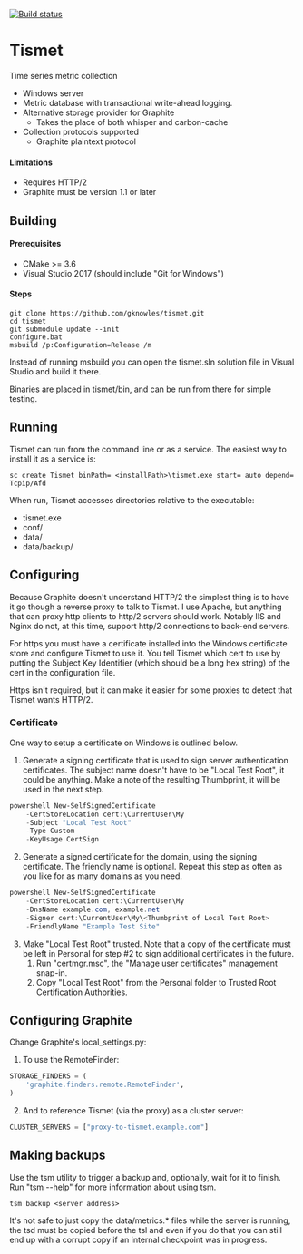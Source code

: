 <!--
Copyright Glen Knowles 2016 - 2018.
Distributed under the Boost Software License, Version 1.0.
-->

[![Build status](https://ci.appveyor.com/api/projects/status/nlcftmonh607sv3a?svg=true)
    ](https://ci.appveyor.com/project/gknowles/tismet "msvc 2017")

# Tismet

Time series metric collection

- Windows server
- Metric database with transactional write-ahead logging.
- Alternative storage provider for Graphite
  - Takes the place of both whisper and carbon-cache
- Collection protocols supported
  - Graphite plaintext protocol

#### Limitations
- Requires HTTP/2
- Graphite must be version 1.1 or later


## Building
#### Prerequisites
  - CMake >= 3.6
  - Visual Studio 2017 (should include "Git for Windows")

#### Steps
~~~ batch
git clone https://github.com/gknowles/tismet.git
cd tismet
git submodule update --init
configure.bat
msbuild /p:Configuration=Release /m
~~~

Instead of running msbuild you can open the tismet.sln solution file in
Visual Studio and build it there.

Binaries are placed in tismet/bin, and can be run from there for simple
testing.


## Running
Tismet can run from the command line or as a service. The easiest way to
install it as a service is:
~~~ batch
sc create Tismet binPath= <installPath>\tismet.exe start= auto depend= Tcpip/Afd
~~~

When run, Tismet accesses directories relative to the executable:
  - tismet.exe
  - conf/
  - data/
  - data/backup/


## Configuring
Because Graphite doesn't understand HTTP/2 the simplest thing is to have it go
though a reverse proxy to talk to Tismet. I use Apache, but anything that can
proxy http clients to http/2 servers should work. Notably IIS and Nginx do not,
at this time, support http/2 connections to back-end servers.

For https you must have a certificate installed into the Windows certificate
store and configure Tismet to use it. You tell Tismet which cert to use by
putting the Subject Key Identifier (which should be a long hex string) of the
cert in the configuration file.

Https isn't required, but it can make it easier for some proxies to detect that
Tismet wants HTTP/2.

### Certificate
One way to setup a certificate on Windows is outlined below.

1. Generate a signing certificate that is used to sign server authentication
certificates. The subject name doesn't have to be "Local Test Root", it could
be anything. Make a note of the resulting Thumbprint, it will be used in the
next step.
~~~ powershell
powershell New-SelfSignedCertificate
    -CertStoreLocation cert:\CurrentUser\My
    -Subject "Local Test Root"
    -Type Custom
    -KeyUsage CertSign
~~~

2. Generate a signed certificate for the domain, using the signing certificate.
The friendly name is optional. Repeat this step as often as you like for as
many domains as you need.
~~~ powershell
powershell New-SelfSignedCertificate
    -CertStoreLocation cert:\CurrentUser\My
    -DnsName example.com, example.net
    -Signer cert:\CurrentUser\My\<Thumbprint of Local Test Root>
    -FriendlyName "Example Test Site"
~~~

3. Make "Local Test Root" trusted. Note that a copy of the certificate must be
left in Personal for step #2 to sign additional certificates in the future.
   1. Run "certmgr.msc", the "Manage user certificates" management snap-in.
   2. Copy "Local Test Root" from the Personal folder to Trusted Root
Certification Authorities.


## Configuring Graphite

Change Graphite's local_settings.py:
1. To use the RemoteFinder:
~~~ python
STORAGE_FINDERS = (
    'graphite.finders.remote.RemoteFinder',
)
~~~

2. And to reference Tismet (via the proxy) as a cluster server:
~~~ python
CLUSTER_SERVERS = ["proxy-to-tismet.example.com"]
~~~


## Making backups

Use the tsm utility to trigger a backup and, optionally, wait for it to finish.
Run "tsm --help" for more information about using tsm.

~~~ batch
tsm backup <server address>
~~~

It's not safe to just copy the data/metrics.* files while the server is running,
the tsd must be copied before the tsl and even if you do that you can still end
up with a corrupt copy if an internal checkpoint was in progress.
